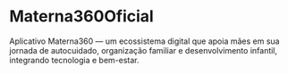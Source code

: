 # Materna360Oficial
Aplicativo Materna360 — um ecossistema digital que apoia mães em sua jornada de autocuidado, organização familiar e desenvolvimento infantil, integrando tecnologia e bem-estar.
